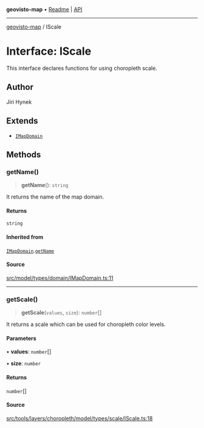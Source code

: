 **geovisto-map** • [Readme](../README.md) \| [API](../globals.md)

***

[geovisto-map](../README.md) / IScale

# Interface: IScale

This interface declares functions for using choropleth scale.

## Author

Jiri Hynek

## Extends

- [`IMapDomain`](IMapDomain.md)

## Methods

### getName()

> **getName**(): `string`

It returns the name of the map domain.

#### Returns

`string`

#### Inherited from

[`IMapDomain`](IMapDomain.md).[`getName`](IMapDomain.md#getname)

#### Source

[src/model/types/domain/IMapDomain.ts:11](https://github.com/geovisto/geovisto-map/blob/e22d774889dbc28cc1ec62933ecf6bab6690f172/src/model/types/domain/IMapDomain.ts#L11)

***

### getScale()

> **getScale**(`values`, `size`): `number`[]

It returns a scale which can be used for choropleth color levels.

#### Parameters

• **values**: `number`[]

• **size**: `number`

#### Returns

`number`[]

#### Source

[src/tools/layers/choropleth/model/types/scale/IScale.ts:18](https://github.com/geovisto/geovisto-map/blob/e22d774889dbc28cc1ec62933ecf6bab6690f172/src/tools/layers/choropleth/model/types/scale/IScale.ts#L18)
